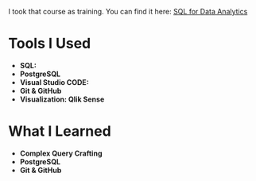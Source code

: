 I took that course as training. You can find it here: [SQL for Data Analytics](https://www.youtube.com/watch?v=7mz73uXD9DA&t=223s)

# Tools I Used

- **SQL:** 
- **PostgreSQL**
- **Visual Studio CODE:**
- **Git & GitHub**
- **Visualization: Qlik Sense** 

# What I Learned
 - **Complex Query Crafting**
 - **PostgreSQL**
 - **Git & GitHub**